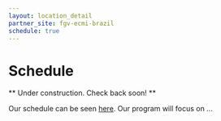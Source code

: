 ```yaml
---
layout: location_detail
partner_site: fgv-ecmi-brazil
schedule: true
---
```


# Schedule

** Under construction. Check back soon! **

Our schedule can be seen [here](https://www.google.com). Our program will focus on ...
